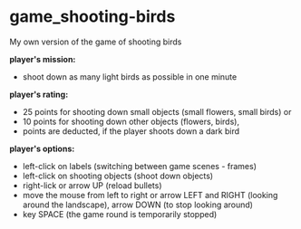 # game_shooting-birds
My own version of the game of shooting birds

**player's mission:**
- shoot down as many light birds as possible in one minute <br />

**player's rating:**
- 25 points for shooting down small objects (small flowers, small birds) or
- 10 points for shooting down other objects (flowers, birds),
- points are deducted, if the player shoots down a dark bird

**player's options:**
- left-click on labels (switching between game scenes - frames)
- left-click on shooting objects (shoot down objects)
- right-lick or arrow UP (reload bullets)
- move the mouse from left to right or arrow LEFT and RIGHT
    (looking around the landscape), arrow DOWN (to stop looking around)
- key SPACE (the game round is temporarily stopped)
